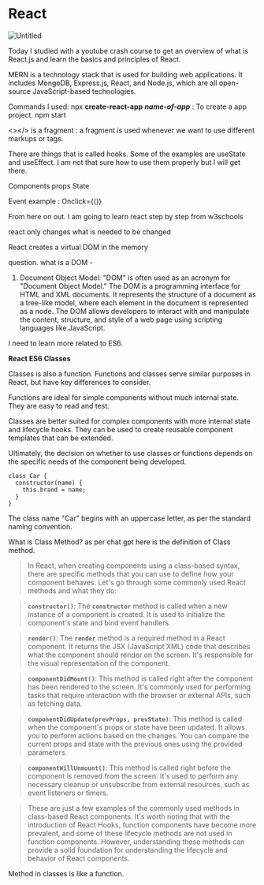 # React

![Untitled](React%20f4741c7175f24d2ba35de5f75498b0d8/Untitled.png)

Today I studied with a youtube crash course to get an overview of what is React.js and learn the basics and principles of React. 

MERN is a technology stack that is used for building web applications. It includes MongoDB, Express.js, React, and Node.js, which are all open-source JavaScript-based technologies.

Commands I used: 
npx **create-react-app**  *****name-of-app***** : To create a app project.
npm start

<></> is a fragment : a fragment is used whenever we want to use different markups or tags. 

There are things that is called hooks. Some of the examples are useState and useEffect. I am not that sure how to use them properly but I will get there.

Components
props
State

Event example : Onclick={()}

From here on out. I am going to learn react step by step from w3schools

react only changes what is needed to be changed

React creates a virtual DOM in the memory

question. what is a DOM - 

1. Document Object Model: "DOM" is often used as an acronym for "Document Object Model." The DOM is a programming interface for HTML and XML documents. It represents the structure of a document as a tree-like model, where each element in the document is represented as a node. The DOM allows developers to interact with and manipulate the content, structure, and style of a web page using scripting languages like JavaScript.

I need to learn more related to ES6. 

**React ES6 Classes**

Classes is also a function. 
Functions and classes serve similar purposes in React, but have key differences to consider.

Functions are ideal for simple components without much internal state. They are easy to read and test.

Classes are better suited for complex components with more internal state and lifecycle hooks. They can be used to create reusable component templates that can be extended.

Ultimately, the decision on whether to use classes or functions depends on the specific needs of the component being developed.

```
class Car {
  constructor(name) {
    this.brand = name;
  }
}
```

The class name "Car" begins with an uppercase letter, as per the standard naming convention.

What is Class Method?
as per chat gpt here is the definition of Class method. 

> In React, when creating components using a class-based syntax, there are specific methods that you can use to define how your component behaves. Let's go through some commonly used React methods and what they do:
> 

> **`constructor()`**: The **`constructor`** method is called when a new instance of a component is created. It is used to initialize the component's state and bind event handlers.
> 

> **`render()`**: The **`render`** method is a required method in a React component. It returns the JSX (JavaScript XML) code that describes what the component should render on the screen. It's responsible for the visual representation of the component.
> 

> **`componentDidMount()`**: This method is called right after the component has been rendered to the screen. It's commonly used for performing tasks that require interaction with the browser or external APIs, such as fetching data.
> 

> **`componentDidUpdate(prevProps, prevState)`**: This method is called when the component's props or state have been updated. It allows you to perform actions based on the changes. You can compare the current props and state with the previous ones using the provided parameters.
> 

> **`componentWillUnmount()`**: This method is called right before the component is removed from the screen. It's used to perform any necessary cleanup or unsubscribe from external resources, such as event listeners or timers.
> 

> These are just a few examples of the commonly used methods in class-based React components. It's worth noting that with the introduction of React Hooks, function components have become more prevalent, and some of these lifecycle methods are not used in function components. However, understanding these methods can provide a solid foundation for understanding the lifecycle and behavior of React components.
> 

Method in classes is like a function.